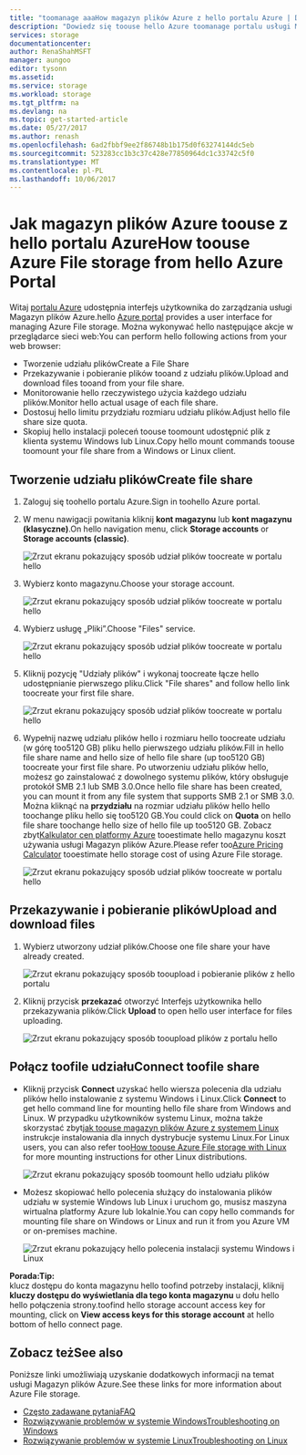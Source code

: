 ```yaml
---
title: "toomanage aaaHow magazyn plików Azure z hello portalu Azure | Dokumentacja firmy Microsoft"
description: "Dowiedz się toouse hello Azure toomanage portalu usługi Magazyn plików Azure."
services: storage
documentationcenter: 
author: RenaShahMSFT
manager: aungoo
editor: tysonn
ms.assetid: 
ms.service: storage
ms.workload: storage
ms.tgt_pltfrm: na
ms.devlang: na
ms.topic: get-started-article
ms.date: 05/27/2017
ms.author: renash
ms.openlocfilehash: 6ad2fbbf9ee2f86748b1b175d0f63274144dc5eb
ms.sourcegitcommit: 523283cc1b3c37c428e77850964dc1c33742c5f0
ms.translationtype: MT
ms.contentlocale: pl-PL
ms.lasthandoff: 10/06/2017
---
```

# <a name="how-toouse-azure-file-storage-from-hello-azure-portal"></a><span data-ttu-id="46037-103">Jak magazyn plików Azure toouse z hello portalu Azure</span><span class="sxs-lookup"><span data-stu-id="46037-103">How toouse Azure File storage from hello Azure Portal</span></span>
<span data-ttu-id="46037-104">Witaj [portalu Azure](https://portal.azure.com) udostępnia interfejs użytkownika do zarządzania usługi Magazyn plików Azure.</span><span class="sxs-lookup"><span data-stu-id="46037-104">hello [Azure portal](https://portal.azure.com) provides a user interface for managing Azure File storage.</span></span> <span data-ttu-id="46037-105">Można wykonywać hello następujące akcje w przeglądarce sieci web:</span><span class="sxs-lookup"><span data-stu-id="46037-105">You can perform hello following actions from your web browser:</span></span>

* <span data-ttu-id="46037-106">Tworzenie udziału plików</span><span class="sxs-lookup"><span data-stu-id="46037-106">Create a File Share</span></span>
* <span data-ttu-id="46037-107">Przekazywanie i pobieranie plików tooand z udziału plików.</span><span class="sxs-lookup"><span data-stu-id="46037-107">Upload and download files tooand from your file share.</span></span>
* <span data-ttu-id="46037-108">Monitorowanie hello rzeczywistego użycia każdego udziału plików.</span><span class="sxs-lookup"><span data-stu-id="46037-108">Monitor hello actual usage of each file share.</span></span>
* <span data-ttu-id="46037-109">Dostosuj hello limitu przydziału rozmiaru udziału plików.</span><span class="sxs-lookup"><span data-stu-id="46037-109">Adjust hello file share size quota.</span></span>
* <span data-ttu-id="46037-110">Skopiuj hello instalacji poleceń toouse toomount udostępnić plik z klienta systemu Windows lub Linux.</span><span class="sxs-lookup"><span data-stu-id="46037-110">Copy hello mount commands toouse toomount your file share from a Windows or Linux client.</span></span>

## <a name="create-file-share"></a><span data-ttu-id="46037-111">Tworzenie udziału plików</span><span class="sxs-lookup"><span data-stu-id="46037-111">Create file share</span></span>
1. <span data-ttu-id="46037-112">Zaloguj się toohello portalu Azure.</span><span class="sxs-lookup"><span data-stu-id="46037-112">Sign in toohello Azure portal.</span></span>
2. <span data-ttu-id="46037-113">W menu nawigacji powitania kliknij **kont magazynu** lub **kont magazynu (klasyczne)**.</span><span class="sxs-lookup"><span data-stu-id="46037-113">On hello navigation menu, click **Storage accounts** or **Storage accounts (classic)**.</span></span>
    
    ![Zrzut ekranu pokazujący sposób udział plików toocreate w portalu hello](./media/storage-how-to-use-files-portal/use-files-portal-create-file-share1.png)

3. <span data-ttu-id="46037-115">Wybierz konto magazynu.</span><span class="sxs-lookup"><span data-stu-id="46037-115">Choose your storage account.</span></span>

    ![Zrzut ekranu pokazujący sposób udział plików toocreate w portalu hello](./media/storage-how-to-use-files-portal/use-files-portal-create-file-share2.png)

4. <span data-ttu-id="46037-117">Wybierz usługę „Pliki”.</span><span class="sxs-lookup"><span data-stu-id="46037-117">Choose "Files" service.</span></span>

    ![Zrzut ekranu pokazujący sposób udział plików toocreate w portalu hello](./media/storage-how-to-use-files-portal/use-files-portal-create-file-share3.png)

5. <span data-ttu-id="46037-119">Kliknij pozycję "Udziały plików" i wykonaj toocreate łącze hello udostępnianie pierwszego pliku.</span><span class="sxs-lookup"><span data-stu-id="46037-119">Click "File shares" and follow hello link toocreate your first file share.</span></span>

    ![Zrzut ekranu pokazujący sposób udział plików toocreate w portalu hello](./media/storage-how-to-use-files-portal/use-files-portal-create-file-share4.png)

6. <span data-ttu-id="46037-121">Wypełnij nazwę udziału plików hello i rozmiaru hello toocreate udziału (w górę too5120 GB) pliku hello pierwszego udziału plików.</span><span class="sxs-lookup"><span data-stu-id="46037-121">Fill in hello file share name and hello size of hello file share (up too5120 GB) toocreate your first file share.</span></span> <span data-ttu-id="46037-122">Po utworzeniu udziału plików hello, możesz go zainstalować z dowolnego systemu plików, który obsługuje protokół SMB 2.1 lub SMB 3.0.</span><span class="sxs-lookup"><span data-stu-id="46037-122">Once hello file share has been created, you can mount it from any file system that supports SMB 2.1 or SMB 3.0.</span></span> <span data-ttu-id="46037-123">Można kliknąć na **przydziału** na rozmiar udziału plików hello hello toochange pliku hello się too5120 GB.</span><span class="sxs-lookup"><span data-stu-id="46037-123">You could click on **Quota** on hello file share toochange hello size of hello file up too5120 GB.</span></span> <span data-ttu-id="46037-124">Zobacz zbyt[Kalkulator cen platformy Azure](https://azure.microsoft.com/pricing/calculator/) tooestimate hello magazynu koszt używania usługi Magazyn plików Azure.</span><span class="sxs-lookup"><span data-stu-id="46037-124">Please refer too[Azure Pricing Calculator](https://azure.microsoft.com/pricing/calculator/) tooestimate hello storage cost of using Azure File storage.</span></span>

    ![Zrzut ekranu pokazujący sposób udział plików toocreate w portalu hello](./media/storage-how-to-use-files-portal/use-files-portal-create-file-share5.png)

## <a name="upload-and-download-files"></a><span data-ttu-id="46037-126">Przekazywanie i pobieranie plików</span><span class="sxs-lookup"><span data-stu-id="46037-126">Upload and download files</span></span>
1. <span data-ttu-id="46037-127">Wybierz utworzony udział plików.</span><span class="sxs-lookup"><span data-stu-id="46037-127">Choose one file share your have already created.</span></span>

    ![Zrzut ekranu pokazujący sposób tooupload i pobieranie plików z hello portalu](./media/storage-how-to-use-files-portal/use-files-portal-upload-file1.png)

2. <span data-ttu-id="46037-129">Kliknij przycisk **przekazać** otworzyć Interfejs użytkownika hello przekazywania plików.</span><span class="sxs-lookup"><span data-stu-id="46037-129">Click **Upload** to open hello user interface for files uploading.</span></span>

    ![Zrzut ekranu pokazujący sposób tooupload plików z portalu hello](./media/storage-how-to-use-files-portal/use-files-portal-upload-file2.png)

## <a name="connect-toofile-share"></a><span data-ttu-id="46037-131">Połącz toofile udziału</span><span class="sxs-lookup"><span data-stu-id="46037-131">Connect toofile share</span></span>
-  <span data-ttu-id="46037-132">Kliknij przycisk **Connect** uzyskać hello wiersza polecenia dla udziału plików hello instalowanie z systemu Windows i Linux.</span><span class="sxs-lookup"><span data-stu-id="46037-132">Click **Connect** to get hello command line for mounting hello file share from Windows and Linux.</span></span> <span data-ttu-id="46037-133">W przypadku użytkowników systemu Linux, można także skorzystać zbyt[jak toouse magazyn plików Azure z systemem Linux](../storage-how-to-use-files-linux.md) instrukcje instalowania dla innych dystrybucje systemu Linux.</span><span class="sxs-lookup"><span data-stu-id="46037-133">For Linux users, you can also refer too[How toouse Azure File storage with Linux](../storage-how-to-use-files-linux.md) for more mounting instructions for other Linux distributions.</span></span>

    ![Zrzut ekranu pokazujący sposób toomount hello udziału plików](./media/storage-how-to-use-files-portal/use-files-portal-connect.png)
-  <span data-ttu-id="46037-135">Możesz skopiować hello polecenia służący do instalowania plików udziału w systemie Windows lub Linux i uruchom go, musisz maszyna wirtualna platformy Azure lub lokalnie.</span><span class="sxs-lookup"><span data-stu-id="46037-135">You can copy hello commands for mounting file share on Windows or Linux and run it from you Azure VM or on-premises machine.</span></span>

    ![Zrzut ekranu pokazujący hello polecenia instalacji systemu Windows i Linux](./media/storage-how-to-use-files-portal/use-files-portal-show-mount-commands.png)

<span data-ttu-id="46037-137">**Porada:**</span><span class="sxs-lookup"><span data-stu-id="46037-137">**Tip:**</span></span>  
<span data-ttu-id="46037-138">klucz dostępu do konta magazynu hello toofind potrzeby instalacji, kliknij **kluczy dostępu do wyświetlania dla tego konta magazynu** u dołu hello hello połączenia strony.</span><span class="sxs-lookup"><span data-stu-id="46037-138">toofind hello storage account access key for mounting, click on **View access keys for this storage account** at hello bottom of hello connect page.</span></span>

## <a name="see-also"></a><span data-ttu-id="46037-139">Zobacz też</span><span class="sxs-lookup"><span data-stu-id="46037-139">See also</span></span>
<span data-ttu-id="46037-140">Poniższe linki umożliwiają uzyskanie dodatkowych informacji na temat usługi Magazyn plików Azure.</span><span class="sxs-lookup"><span data-stu-id="46037-140">See these links for more information about Azure File storage.</span></span>

* [<span data-ttu-id="46037-141">Często zadawane pytania</span><span class="sxs-lookup"><span data-stu-id="46037-141">FAQ</span></span>](../storage-files-faq.md)
* [<span data-ttu-id="46037-142">Rozwiązywanie problemów w systemie Windows</span><span class="sxs-lookup"><span data-stu-id="46037-142">Troubleshooting on Windows</span></span>](storage-troubleshoot-windows-file-connection-problems.md)      
* [<span data-ttu-id="46037-143">Rozwiązywanie problemów w systemie Linux</span><span class="sxs-lookup"><span data-stu-id="46037-143">Troubleshooting on Linux</span></span>](storage-troubleshoot-linux-file-connection-problems.md)    